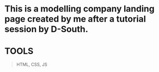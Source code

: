 # This is a modelling company landing page created by me after a tutorial session by D-South.

# TOOLS
> HTML, CSS, JS